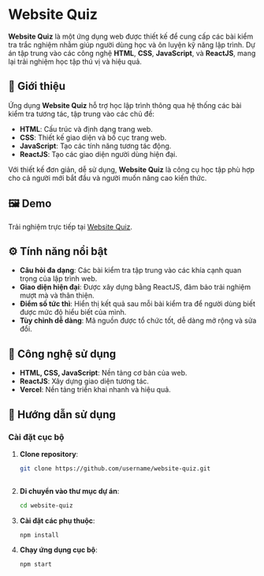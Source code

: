 # Website Quiz  

**Website Quiz** là một ứng dụng web được thiết kế để cung cấp các bài kiểm tra trắc nghiệm nhằm giúp người dùng học và ôn luyện kỹ năng lập trình. Dự án tập trung vào các công nghệ **HTML**, **CSS**, **JavaScript**, và **ReactJS**, mang lại trải nghiệm học tập thú vị và hiệu quả.

## 🌟 Giới thiệu  
Ứng dụng **Website Quiz** hỗ trợ học lập trình thông qua hệ thống các bài kiểm tra tương tác, tập trung vào các chủ đề:  
- **HTML**: Cấu trúc và định dạng trang web.  
- **CSS**: Thiết kế giao diện và bố cục trang web.  
- **JavaScript**: Tạo các tính năng tương tác động.  
- **ReactJS**: Tạo các giao diện người dùng hiện đại.  

Với thiết kế đơn giản, dễ sử dụng, **Website Quiz** là công cụ học tập phù hợp cho cả người mới bắt đầu và người muốn nâng cao kiến thức.

## 🖼️ Demo  
Trải nghiệm trực tiếp tại [Website Quiz](https://website-quiz-tau.vercel.app/).  

## ⚙️ Tính năng nổi bật  
- **Câu hỏi đa dạng**: Các bài kiểm tra tập trung vào các khía cạnh quan trọng của lập trình web.  
- **Giao diện hiện đại**: Được xây dựng bằng ReactJS, đảm bảo trải nghiệm mượt mà và thân thiện.  
- **Điểm số tức thì**: Hiển thị kết quả sau mỗi bài kiểm tra để người dùng biết được mức độ hiểu biết của mình.  
- **Tùy chỉnh dễ dàng**: Mã nguồn được tổ chức tốt, dễ dàng mở rộng và sửa đổi.  

## 🚀 Công nghệ sử dụng  
- **HTML, CSS, JavaScript**: Nền tảng cơ bản của web.  
- **ReactJS**: Xây dựng giao diện tương tác.  
- **Vercel**: Nền tảng triển khai nhanh và hiệu quả.  

## 📄 Hướng dẫn sử dụng  

### Cài đặt cục bộ  
1. **Clone repository**:  
   ```bash  
   git clone https://github.com/username/website-quiz.git
    
2. **Di chuyển vào thư mục dự án**:  
   ```bash  
   cd website-quiz
   
3. **Cài đặt các phụ thuộc**:  
   ```bash
   npm install
   
4. **Chạy ứng dụng cục bộ**:  
   ```bash  
   npm start
   
